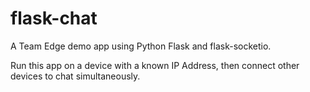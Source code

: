 # flask-chat
A Team Edge demo app using Python Flask and flask-socketio.

Run this app on a device with a known IP Address, then connect other devices to chat simultaneously.



